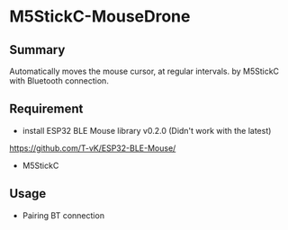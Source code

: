 # M5StickC-MouseDrone

## Summary
Automatically moves the mouse cursor, at regular intervals.
by M5StickC with Bluetooth connection.

## Requirement

- install ESP32 BLE Mouse library v0.2.0
  (Didn't work with the latest)
  
https://github.com/T-vK/ESP32-BLE-Mouse/

- M5StickC


## Usage
- Pairing BT connection
